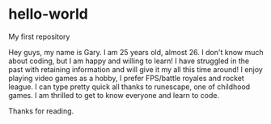 # hello-world
My first repository


Hey guys, my name is Gary. I am 25 years old, almost 26. I don't know much about coding, but I am happy and willing to learn! I have struggled in the past with retaining
information and will give it my all this time around! I enjoy playing video games as a hobby, I prefer FPS/battle royales and rocket league. I can type pretty quick all 
thanks to runescape, one of childhood games. I am thrilled to get to know everyone and learn to code. 

Thanks for reading. 
